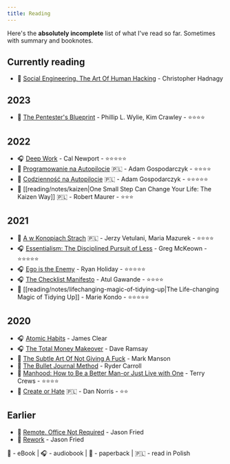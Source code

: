 ```yaml
---
title: Reading
---
```

Here's the **absolutely incomplete** list of what I've read so far. Sometimes with summary and booknotes.

## Currently reading
- 📱 [Social Engineering. The Art Of Human Hacking](https://www.wiley.com/en-us/Social+Engineering:+The+Art+of+Human+Hacking-p-9780470639535) - Christopher Hadnagy

## 2023
- 📱 [The Pentester's Blueprint](https://www.amazon.com/Pentester-BluePrint-Your-Guide-Being/dp/1119684307) - Phillip L. Wylie, Kim Crawley - ⭐️⭐️⭐️⭐️

## 2022
- 🎧 [Deep Work](https://www.amazon.com/Deep-Work-Focused-Success-Distracted/dp/1455586692) - Cal Newport - ⭐️⭐️⭐️⭐️⭐️
- 📱 [Programowanie na Autopilocie](https://pna.zautomatyzowani.pl/) 🇵🇱 - Adam Gospodarczyk - ⭐️⭐️⭐️⭐️
- 📱 [Codzienność na Autopilocie](https://codziennosc.zautomatyzowani.pl/) 🇵🇱 - Adam Gospodarczyk - ⭐️⭐️⭐️⭐️⭐️
- 📱 [[reading/notes/kaizen|One Small Step Can Change Your Life: The Kaizen Way]] 🇵🇱 - Robert Maurer - ⭐️⭐️⭐️

## 2021
- 📱 [A w Konopiach Strach](https://www.empik.com/a-w-konopiach-strach-vetulani-jerzy-mazurek-maria,p1230754457,ksiazka-p) 🇵🇱 - Jerzy Vetulani, Maria Mazurek - ⭐️⭐️⭐️⭐️
- 🎧 [Essentialism: The Disciplined Pursuit of Less](https://www.amazon.com/Essentialism-Disciplined-Pursuit-Greg-McKeown/dp/0804137382) - Greg McKeown - ⭐️⭐️⭐️⭐️⭐️
- 🎧 [Ego is the Enemy](http://egoistheenemy.com) - Ryan Holiday - ⭐️⭐️⭐️⭐️⭐️
- 🎧 [The Checklist Manifesto](https://www.amazon.com/The-Checklist-Manifesto-audiobook/dp/B0031Q9ZWY) - Atul Gawande - ⭐️⭐️⭐️⭐️
- 📱 [[reading/notes/lifechanging-magic-of-tidying-up|The Life-changing Magic of Tidying Up]] - Marie Kondo - ⭐️⭐️⭐️⭐️⭐️

## 2020
- 🎧 [Atomic Habits](https://www.audible.com/pd/Atomic-Habits-Audiobook/1524779261) - James Clear
- 🎧 [The Total Money Makeover](https://www.audible.com/pd/The-Total-Money-Makeover-Audiobook/B002UUKIR8) - Dave Ramsay
- 📱 [The Subtle Art Of Not Giving A Fuck](https://www.amazon.com/Subtle-Art-Not-Giving-Counterintuitive/dp/0062457713) - Mark Manson
- 📱 [The Bullet Journal Method](https://www.amazon.com/Bullet-Journal-Method-Present-Design/dp/0525533338/) - Ryder Carroll
- 📱 [Manhood: How to Be a Better Man-or Just Live with One](https://www.amazon.com/Manhood-Better-Man-Just-Live-ebook/dp/B00H6JHR5E) - Terry Crews - ⭐️⭐️⭐️⭐️
- 📕 [Create or Hate](https://www.amazon.com/Create-Hate-Successful-People-Things/dp/0995404445/) 🇵🇱 - Dan Norris - ⭐️⭐️

## Earlier
- 📱 [Remote. Office Not Required](https://www.amazon.com/Remote-Office-Required-Jason-Fried/dp/0091954673) - Jason Fried
- 📱 [Rework](https://www.amazon.com/ReWork-Change-Way-Work-Forever-ebook/dp/B003ELY7PG/) - Jason Fried

📱 - eBook | 🎧 - audiobook | 📕 - paperback | 🇵🇱 - read in Polish
